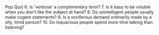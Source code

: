 Pop Quiz
6. Is 'verbose' a complimentary term?
7. Is it easy to be voluble when you don't like the subject at hand?
8. Do unintelligent people usually make cogent statements?
9. Is a vociferous demand ordinarily made by a shy, timid person?
10. Do loquacious people spend more time talking than listening?




